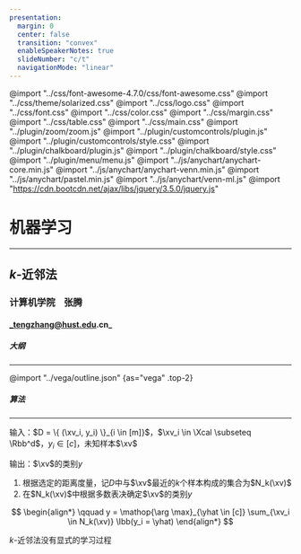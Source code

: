 ```yaml
---
presentation:
  margin: 0
  center: false
  transition: "convex"
  enableSpeakerNotes: true
  slideNumber: "c/t"
  navigationMode: "linear"
---
```


@import "../css/font-awesome-4.7.0/css/font-awesome.css"
@import "../css/theme/solarized.css"
@import "../css/logo.css"
@import "../css/font.css"
@import "../css/color.css"
@import "../css/margin.css"
@import "../css/table.css"
@import "../css/main.css"
@import "../plugin/zoom/zoom.js"
@import "../plugin/customcontrols/plugin.js"
@import "../plugin/customcontrols/style.css"
@import "../plugin/chalkboard/plugin.js"
@import "../plugin/chalkboard/style.css"
@import "../plugin/menu/menu.js"
@import "../js/anychart/anychart-core.min.js"
@import "../js/anychart/anychart-venn.min.js"
@import "../js/anychart/pastel.min.js"
@import "../js/anychart/venn-ml.js"
@import "https://cdn.bootcdn.net/ajax/libs/jquery/3.5.0/jquery.js"

<!-- slide data-notes="" -->

<div class="bottom20"></div>

# 机器学习

<hr class="width50 center">

## $k$-近邻法

<div class="bottom8"></div>

### 计算机学院 &nbsp;&nbsp; 张腾

#### _tengzhang@hust.edu.cn_

<!-- slide vertical=true data-notes="" -->

##### 大纲

---

@import "../vega/outline.json" {as="vega" .top-2}

<!-- slide data-notes="" -->

##### 算法

---

输入：$D = \{ (\xv_i, y_i) \}_{i \in [m]}$，$\xv_i \in \Xcal \subseteq \Rbb^d$，$y_i \in [c]$，未知样本$\xv$

<div class="top-3"></div>

输出：$\xv$的类别$y$

1. 根据选定的<span class="red">距离度量</span>，记$D$中与$\xv$最近的$k$个样本构成的集合为$N_k(\xv)$
2. 在$N_k(\xv)$中根据<span class="red">多数表决</span>确定$\xv$的类别$y$

<div class="top2"></div>

$$
\begin{align*}
    \qquad y = \mathop{\arg \max}_{\yhat \in [c]} \sum_{\xv_i \in N_k(\xv)} \Ibb(y_i = \yhat)
\end{align*}
$$

$k$-近邻法没有显式的学习过程
